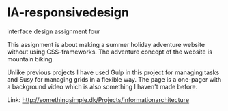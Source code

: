 # IA-responsivedesign
interface design assignment four

This assignment is about making a summer holiday adventure website without using CSS-frameworks. The adventure concept of the website is mountain biking.

Unlike previous projects I have used Gulp in this project for managing tasks and Susy for managing grids in a flexible way.
The page is a one-pager with a background video which is also something I haven't made before.

Link: http://somethingsimple.dk/Projects/informationarchitecture
